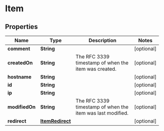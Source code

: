 # Item

## Properties
Name | Type | Description | Notes
------------ | ------------- | ------------- | -------------
**comment** | **String** |  |  [optional]
**createdOn** | **String** | The RFC 3339 timestamp of when the item was created. |  [optional]
**hostname** | **String** |  |  [optional]
**id** | **String** |  |  [optional]
**ip** | **String** |  |  [optional]
**modifiedOn** | **String** | The RFC 3339 timestamp of when the item was last modified. |  [optional]
**redirect** | [**ItemRedirect**](ItemRedirect.md) |  |  [optional]
